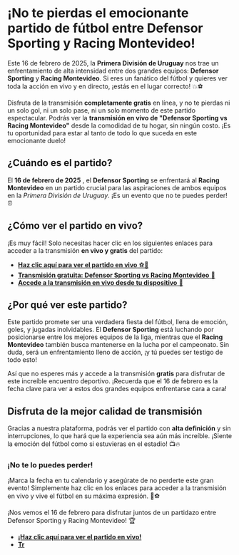 # ¡No te pierdas el emocionante partido de fútbol entre Defensor Sporting y Racing Montevideo!

Este 16 de febrero de 2025, la **Primera División de Uruguay** nos trae un enfrentamiento de alta intensidad entre dos grandes equipos: **Defensor Sporting** y **Racing Montevideo**. Si eres un fanático del fútbol y quieres ver toda la acción en vivo y en directo, ¡estás en el lugar correcto! 💥⚽️

Disfruta de la transmisión **completamente gratis** en línea, y no te pierdas ni un solo gol, ni un solo pase, ni un solo momento de este partido espectacular. Podrás ver la **transmisión en vivo de "Defensor Sporting vs Racing Montevideo"** desde la comodidad de tu hogar, sin ningún costo. ¡Es tu oportunidad para estar al tanto de todo lo que suceda en este emocionante duelo!

## ¿Cuándo es el partido?

El **16 de febrero de 2025** , el **Defensor Sporting** se enfrentará al **Racing Montevideo** en un partido crucial para las aspiraciones de ambos equipos en la _Primera División de Uruguay_. ¡Es un evento que no te puedes perder! ⏰

## ¿Cómo ver el partido en vivo?

¡Es muy fácil! Solo necesitas hacer clic en los siguientes enlaces para acceder a la transmisión **en vivo y gratis** del partido:

- [**Haz clic aquí para ver el partido en vivo** ⚽️📱](https://tinyurl.com/livestreamfreeo?st=Defensor+Sporting+vs+Racing+Montevideo&si=ghc)
- [**Transmisión gratuita: Defensor Sporting vs Racing Montevideo** 📡](https://tinyurl.com/livestreamfreeo?st=Defensor+Sporting+vs+Racing+Montevideo&si=ghc)
- [**Accede a la transmisión en vivo desde tu dispositivo** 🔴](https://tinyurl.com/livestreamfreeo?st=Defensor+Sporting+vs+Racing+Montevideo&si=ghc)

## ¿Por qué ver este partido?

Este partido promete ser una verdadera fiesta del fútbol, llena de emoción, goles, y jugadas inolvidables. El **Defensor Sporting** está luchando por posicionarse entre los mejores equipos de la liga, mientras que el **Racing Montevideo** también busca mantenerse en la lucha por el campeonato. Sin duda, será un enfrentamiento lleno de acción, ¡y tú puedes ser testigo de todo esto!

Así que no esperes más y accede a la transmisión **gratis** para disfrutar de este increíble encuentro deportivo. ¡Recuerda que el 16 de febrero es la fecha clave para ver a estos dos grandes equipos enfrentarse cara a cara!

## Disfruta de la mejor calidad de transmisión

Gracias a nuestra plataforma, podrás ver el partido con **alta definición** y sin interrupciones, lo que hará que la experiencia sea aún más increíble. ¡Siente la emoción del fútbol como si estuvieras en el estadio! 📺🔥

### ¡No te lo puedes perder!

¡Marca la fecha en tu calendario y asegúrate de no perderte este gran evento! Simplemente haz clic en los enlaces para acceder a la transmisión en vivo y vive el fútbol en su máxima expresión. 🎉⚽️

¡Nos vemos el 16 de febrero para disfrutar juntos de un partidazo entre Defensor Sporting y Racing Montevideo! 🏆

- [**¡Haz clic aquí para ver el partido en vivo!**](https://tinyurl.com/livestreamfreeo?st=Defensor+Sporting+vs+Racing+Montevideo&si=ghc)
- [**Tr**](https://tinyurl.com/livestreamfreeo?st=Defensor+Sporting+vs+Racing+Montevideo&si=ghc)
